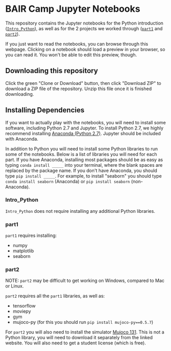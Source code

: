 # BAIR Camp Jupyter Notebooks
This repository contains the Jupyter notebooks for the Python introduction ([`Intro_Python`](https://github.com/cbfinn/bair_camp/tree/master/Intro_Python)), as well as for the 2 projects we worked through ([`part1`](https://github.com/cbfinn/bair_camp/tree/master/part1) and [`part2`](https://github.com/cbfinn/bair_camp/tree/master/part2)).

If you just want to read the notebooks, you can browse through this webpage. Clicking on a notebook should load a preview in your browser, so you can read it. You won't be able to edit this preview, though.

## Downloading this repository
Click the green "Clone or Download" button, then click "Download ZIP" to download a ZIP file of the repository. Unzip this file once it is finished downloading.

## Installing Dependencies
If you want to actually play with the notebooks, you will need to install some software, including Python 2.7 and Jupyter. To install Python 2.7, we highly recommend installing [Anaconda (Python 2.7)](https://www.continuum.io/downloads). Jupyter should be included with Anaconda.

In addition to Python you will need to install some Python libraries to run some of the notebooks. Below is a list of libraries you will need for each part. If you have Anaconda, installing most packages should be as easy as typing `conda install _____` into your terminal, where the blank spaces are replaced by the package name. If you don't have Anaconda, you should type `pip install _____`. For example, to install "seaborn" you should type `conda install seaborn` (Anaconda) or `pip install seaborn` (non-Anaconda).

### Intro_Python
`Intro_Python` does not require installing any additional Python libraries.

### part1
`part1` requires installing:
* numpy
* matplotlib
* seaborn

### part2
NOTE: `part2` may be difficult to get working on Windows, compared to Mac or Linux.

`part2` requires all the `part1` libraries, as well as:
* tensorflow
* moviepy
* gym
* mujoco-py (for this you should run `pip install mujoco-py==0.5.7`)

For `part2` you will also need to install the simulator [Mujoco 131](http://www.mujoco.org/index.html). This is not a Python library, you will need to download it separately from the linked website. You will also need to get a student license (which is free).
